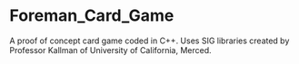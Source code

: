 # Foreman_Card_Game
A proof of concept card game coded in C++. Uses SIG libraries created by Professor Kallman of University of California, Merced.
